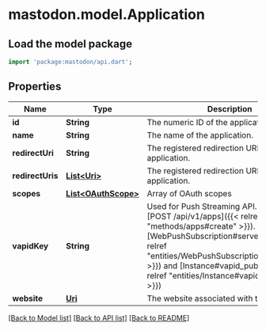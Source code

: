 # mastodon.model.Application

## Load the model package
```dart
import 'package:mastodon/api.dart';
```

## Properties
Name | Type | Description | Notes
------------ | ------------- | ------------- | -------------
**id** | **String** | The numeric ID of the application. | 
**name** | **String** | The name of the application. | 
**redirectUri** | **String** | The registered redirection URI(s) for the application. | [optional] 
**redirectUris** | [**List&lt;Uri&gt;**](Uri.md) | The registered redirection URI(s) for the application. | [optional] 
**scopes** | [**List&lt;OAuthScope&gt;**](OAuthScope.md) | Array of OAuth scopes | [optional] 
**vapidKey** | **String** | Used for Push Streaming API. Returned with [POST /api/v1/apps]({{< relref \"methods/apps#create\" >}}). Equivalent to [WebPushSubscription#server_key]({{< relref \"entities/WebPushSubscription#server_key\" >}}) and [Instance#vapid_public_key]({{< relref \"entities/Instance#vapid_public_key\" >}}) | [optional] 
**website** | [**Uri**](Uri.md) | The website associated with the application. | [optional] 

[[Back to Model list]](../README.md#documentation-for-models) [[Back to API list]](../README.md#documentation-for-api-endpoints) [[Back to README]](../README.md)


